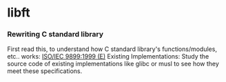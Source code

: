 # libft

### Rewriting C standard library

First read this, to understand how C standard library's functions/modules, etc.. works: <a href="https://www.dii.uchile.cl/~daespino/files/Iso_C_1999_definition.pdf" target="_blank">ISO/IEC 9899:1999 (E)</a>
Existing Implementations: Study the source code of existing implementations like glibc or musl to see how they meet these specifications.

